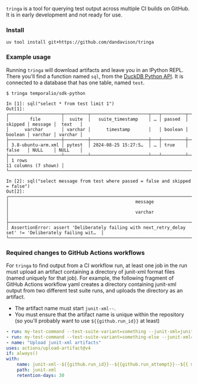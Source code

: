 `tringa` is a tool for querying test output across multiple CI builds on GitHub.
It is in early development and not ready for use.

### Install
```
uv tool install git+https://github.com/dandavison/tringa
```

### Example usage

Running `tringa` will download artifacts and leave you in an IPython REPL.
There you'll find a function named `sql`, from the [DuckDB Python API](https://duckdb.org/docs/api/python/overview.html).
It is connected to a database that has one table, named `test`.


```
$ tringa temporalio/sdk-python

In [1]: sql("select * from test limit 1")
Out[1]:
┌────────────────────┬─────────┬──────────────────────┬───┬─────────┬─────────┬─────────┬─────────┐
│        file        │  suite  │   suite_timestamp    │ … │ passed  │ skipped │ message │  text   │
│      varchar       │ varchar │      timestamp       │   │ boolean │ boolean │ varchar │ varchar │
├────────────────────┼─────────┼──────────────────────┼───┼─────────┼─────────┼─────────┼─────────┤
│ 3.8-ubuntu-arm.xml │ pytest  │ 2024-08-25 15:27:5…  │ … │ true    │ false   │ NULL    │ NULL    │
├────────────────────┴─────────┴──────────────────────┴───┴─────────┴─────────┴─────────┴─────────┤
│ 1 rows                                                                     11 columns (7 shown) │
└─────────────────────────────────────────────────────────────────────────────────────────────────┘

In [2]: sql("select message from test where passed = false and skipped = false")
Out[2]:
┌────────────────────────────────────────────────────────────────────────────────────────────────────────┐
│                                                message                                                 │
│                                                varchar                                                 │
├────────────────────────────────────────────────────────────────────────────────────────────────────────┤
│ AssertionError: assert 'Deliberately failing with next_retry_delay set' != 'Deliberately failing wit…  │
└────────────────────────────────────────────────────────────────────────────────────────────────────────┘
```

### Required changes to GitHub Actions workflows

For `tringa` to find output from a CI workflow run, at least one job in the run must upload an artifact containing a directory of junit-xml format files (named uniquely for that job).
For example, the following fragment of GitHub Actions workflow yaml creates a directory containing junit-xml output from two different test suite runs, and uploads the directory as an artifact.
- The artifact name must start `junit-xml--`.
- You must ensure that the artifact name is unique within the repository (so you'll probably want to use `${{github.run_id}}` at least)

```yaml
- run: my-test-command --test-suite-variant=something --junit-xml=junit-xml/${{ matrix.python }}-${{ matrix.os }}-something.xml
- run: my-test-command --test-suite-variant=something-else --junit-xml=junit-xml/${{ matrix.python }}-${{ matrix.os }}-something-else.xml
- name: "Upload junit-xml artifacts"
uses: actions/upload-artifact@v4
if: always()
with:
    name: junit-xml--${{github.run_id}}--${{github.run_attempt}}--${{ matrix.python }}--${{ matrix.os }}
    path: junit-xml
    retention-days: 30
```